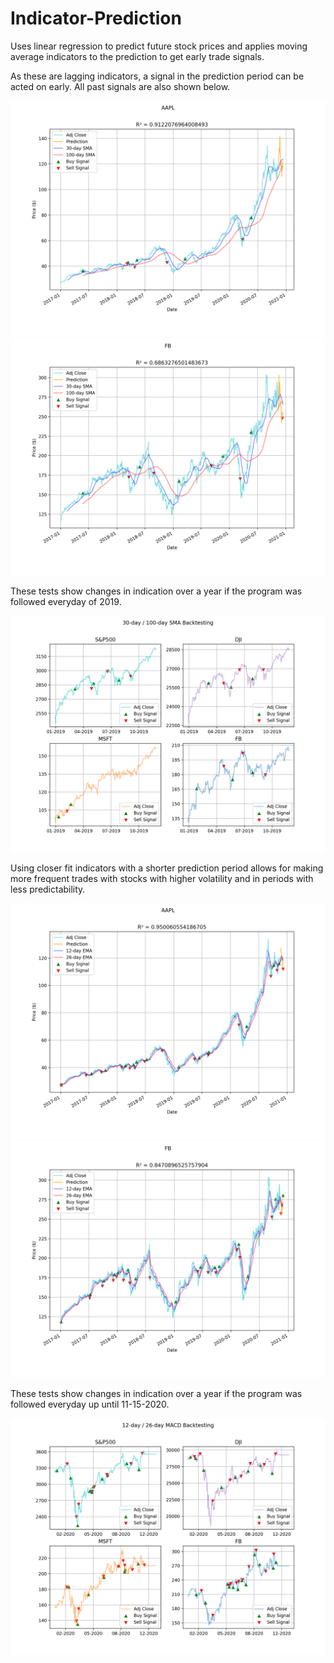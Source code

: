 # Indicator-Prediction
Uses linear regression to predict future stock prices and applies moving average indicators to the prediction to get early trade signals.

As these are lagging indicators, a signal in the prediction period can be acted on early. All past signals are also shown below.

![Example](https://github.com/sagar1230/Indicator-Prediction/blob/main/examples/AAPL_SMA.png)
![Example](https://github.com/sagar1230/Indicator-Prediction/blob/main/examples/FB_SMA.png)

These tests show changes in indication over a year if the program was followed everyday of 2019.

![Example](https://github.com/sagar1230/Indicator-Prediction/blob/main/examples/SMA_Backtesting.png)

Using closer fit indicators with a shorter prediction period allows for making more frequent trades with stocks with higher volatility and in periods with less predictability.

![Example](https://github.com/sagar1230/Indicator-Prediction/blob/main/examples/AAPL_MACD.png)
![Example](https://github.com/sagar1230/Indicator-Prediction/blob/main/examples/FB_MACD.png)

These tests show changes in indication over a year if the program was followed everyday up until 11-15-2020.

![Example](https://github.com/sagar1230/Indicator-Prediction/blob/main/examples/MACD_Backtesting.png)
